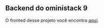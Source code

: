## Backend do oministack 9
O fronted desse projeto você encontra [aqui](https://github.com/pedrohba1/oministack9-frontend-web).
